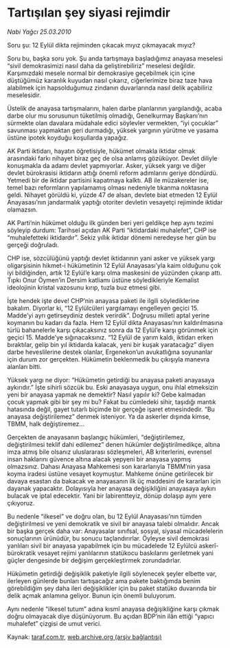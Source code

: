# Tartışılan şey siyasi rejimdir

*Nabi Yağcı 25.03.2010*

<div class="yazi"><p>Soru şu: 12 Eylül dikta rejiminden çıkacak mıyız çıkmayacak mıyız? </p>
<p>Soru bu, başka soru yok. Şu anda tartışmaya başladığımız anayasa meselesi “sivil demokrasimizi nasıl daha da geliştirebiliriz” meselesi değildir. Karşımızdaki mesele normal bir demokrasiye geçebilmek için içine düştüğümüz karanlık kuyudan nasıl çıkarız, ciğerlerimize biraz taze hava alabilmek için hapsolduğumuz zindanın duvarlarında nasıl delik açabiliriz meselesidir. </p>
<p>Üstelik de anayasa tartışmalarını, halen darbe planlarının yargılandığı, acaba darbe olur mu sorusunun tüketilmiş olmadığı, Genelkurmay Başkanı’nın sürmekte olan davalara müdahale edici söylevler vermekten, “iyi çocuklar” savunması yapmaktan geri durmadığı, yüksek yargının yürütme ve yasama üstüne ipotek koyduğu koşullarda yapağız. </p>
<p>AK Parti iktidarı, hayatın öğretisiyle, hükümet olmakla iktidar olmak arasındaki farkı nihayet biraz geç de olsa anlamış gözüküyor. Devlet diliyle konuşmakla da adamı devlet yapmıyorlar. Asker, yüksek yargı ve diğer devlet bürokrasisi iktidarın attığı önemli reform adımlarını geriye döndürdü. Yetmedi bir de iktidar partisini kapatmaya kalktı. AB ile müzakereler ise, temel bazı reformların yapılamamış olması nedeniyle tıkanma noktasına geldi. Nihayet görüldü ki, yüzde 47 de alsan, devlete biat etmeden 12 Eylül Anayasası’nın jandarmalık yaptığı otoriter devletin vesayetçi rejiminde iktidar olamazsın. </p>
<p>AK Parti’nin hükümet olduğu ilk günden beri yeri geldikçe hep aynı tezimi söyleyip durdum: Tarihsel açıdan AK Parti “iktidardaki muhalefet”, CHP ise “muhalefetteki iktidardır”. Sekiz yıllık iktidar dönemi neredeyse her gün bu gerçeği doğruladı. </p>
<p>CHP ise, sözcülüğünü yaptığı devlet iktidarının yani asker ve yüksek yargı oligarşisinin hikmet-i hükümetinin 12 Eylül Anayasası’yla kaim olduğunu çok iyi bildiğinden, artık 12 Eylül’e karşı olma maskesini de yüzünden çıkarıp attı. Tıpkı Onur Öymen’in Dersim katliamı üstüne söyledikleriyle Kemalist ideolojinin kristal vazosunu kırıp, tuzla buz etmesi gibi.</p>
<p>İşte hendek işte deve! CHP’nin anayasa paketi ile ilgili söylediklerine bakalım. Diyorlar ki, “12 Eylülcüleri yargılamayı engelleyen geçici 15. Madde’yi ayrı getirseydiniz destek verirdik”. Doğrusu milleti aptal yerine koymanın bu kadarı da fazla. Hem 12 Eylül dikta Anayasası’nın kaldırılmasına türlü bahanelerle karşı çıkacaksınız sonra da 12 Eylül’e karşı görünmek için geçici 15. Madde’ye sığınacaksınız. “12 Eylül de yarım kaldı, iktidarı erken bıraktılar, gelip bin yıl iktidarda kalacak, yeni bir kuşak yaratacağız” diyen darbe heveslilerine destek olanlar, Ergenekon’un avukatlığına soyunanlar için durum zor gerçekten. Hükümetin beklenmedik bu çıkışıyla manevra alanları bitti. </p>
<p>Yüksek yargı ne diyor: “Hükümetin getirdiği bu anayasa paketi anayasaya aykırıdır.” İşte sihirli sözcük bu. Eski anayasaya uygun, onu ihlal etmeksizin yeni bir anayasa yapmak ne demektir? Nasıl yapılır ki? Gebe kalmadan çocuk yapmak gibi bir şey mi bu? Fakat bu cümledeki sihir, taşıdığı mantık hatasında değil, gayet tutarlı biçimde bir gerçeğe işaret etmesindedir. “Bu anayasa değiştirilemez” denmek isteniyor. Ya da askerler dışında kimse, TBMM, halk değiştiremez...</p>
<p>Gerçekten de anayasanın başlangıç hükümleri, “değiştirilemez, değiştirilmesi teklif dahi edilemez” denen hükümler değiştirilmedikçe, altına imza atmış bile olsanız uluslararası sözleşmeleri, AB kriterlerini, evrensel insan haklarını güvence altına alacak yepyeni bir anayasa yapmış olmazsınız. Dahası Anayasa Mahkemesi son kararlarıyla TBMM’nin yasa koyma iradesi üstüne vesayet koymuştur. Mahkeme önüne getirilecek bir davaya esastan da bakacak ve anayasanın ilk üç maddesini de kararları için dayanak yapacaktır. Dolayısıyla her anayasa değişikliğini anayasaya aykırı bulacak ve iptal edecektir. Yani bir labirentteyiz, dönüp dolaşıp aynı yere çıkıyoruz. </p>
<p>Bu nedenle “ilkesel” ve doğru olan, bu 12 Eylül Anayasası’nın tümden değiştirilmesi ve yeni demokratik ve sivil bir anayasa talebi olmalıdır. Ancak bir başka gerçek daha var: Anayasalar sınıfsal, sosyal, siyasal mücadelelerin sonuçlarının ürünüdür, bu sonucu taçlandırırlar. Öyleyse sivil demokrasi yanlıları sivil bir anayasa yapabilmek için bu mücadelede 12 Eylülcü askerî-bürokratik vesayet rejimi yanlılarının statükocu baskılarını geriletmek yani güçler dengesinde bir değişim gerçekleştirmek zorundadırlar. </p>
<p>Hükümetin getirdiği değişiklik paketiyle ilgili söylenecek şeyler elbette var, ilerleyen günlerde bunları tartışacağız ama pakete baktığımda benim görebildiğim şey daha ileri değişiklikler için bu paket statüko duvarında bir delik açmak anlamına geliyor. Bunun için önemli buluyorum. </p>
<p>Aynı nedenle “ilkesel tutum” adına kısmî anayasa değişikliğine karşı çıkmak doğru olmayacak diye düşünüyorum. Bu açıdan BDP’nin ilân ettiği “yapıcı muhalefet” çizgisi de umut verici.</p></div>

Kaynak: [taraf.com.tr](http://www.taraf.com.tr:80/makale/10605.htm), [web.archive.org (arşiv bağlantısı)](http://web.archive.org/web/20100329000331/http://www.taraf.com.tr:80/makale/10605.htm)
